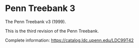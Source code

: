 # Penn Treebank 3

The Penn Treebank v3 (1999).

This is the third revision of the Penn Treebank.

Complete information:
https://catalog.ldc.upenn.edu/LDC99T42
